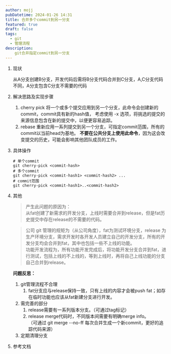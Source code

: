 ```yaml
---
author: mojj 
pubDatetime: 2024-01-26 14:31
title: 合并多个commit到另一分支
featured: true
draft: false
tags:
  - git
  - 管理流程
description: 
    git合并指定commit到另一分支
---
```


1. 现状
   
   从A分支创建B分支，开发代码后需将B分支代码合并到C分支，A,C分支代码不同，A分支包含C分支不需要的代码

2. 解决思路及实现步骤
   
   1. cherry pick
        将一个或多个提交应用到另一个分支，此命令会创建新的commit，commit具有新的hash值，
        考虑使用 -x 选项，将挑选的提交的来源信息包含在新的提交中，以便更容易追踪。
   2. rebase
        重新应用一系列提交到另一个分支，可指定commit范围，所有的commit以当前head为基地。
        **不要在公共分支上使用此命令**，因为这会改变提交的历史，可能会影响其他团队成员的工作。
      
   
3. 具体操作
   
   ```shell
   # 单个commit
   git cherry-pick <commit-hash>
   # 多个commit
   git cherry-pick <commit-hash1> <commit-hash2> ...
   # commit范围
   git cherry-pick <commit-hash1>..<commit-hash2>
   ```

4. 其他

    > 产生此问题的原因为：  
    从fat创建了新需求的开发分支，上线时需要合并到release，但是fat历史提交中存在release的不需要的代码。  

    >公司 git 管理的规矩为（从公司角度），fat为测试环境分支，release 为生产环境分支，需求开发时各开发人员建立自己的开发分支，所有的开发分支均会合并到fat，其中也包括一些不上线的功能。  
    功能开发流程为，所有功能开发完成后，将功能开发分支合并到fat，进行测试，包括上线的不上线的，等到上线时，再将自己上线功能的分支自己合并到release。  

    **问题反思：**  
    1. git管理流程不合理
       1. fat分支应与release保持一致，只有上线的内容才会被push fat；如存在临时功能也应该从fat新建分支进行开发。
    2. 需完善的部分
       1. release需要有一系列版本分支。（可通过tag标记）
       2. release merge代码时，不同版本间需要有明确merge info。   
       （可通过 git merge --no-ff <branch-name> 每次合并生成一个新commit，更好的追踪代码来源）
    3. 定期清理分支


5. 参考文档
   
   
